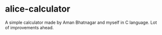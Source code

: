 # alice-calculator

A simple calculator made by Aman Bhatnagar and myself in C language. 
Lot of improvements ahead.